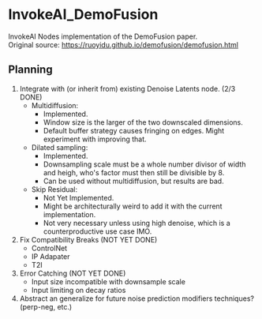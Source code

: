 # InvokeAI_DemoFusion
InvokeAI Nodes implementation of the DemoFusion paper.  
Original source: https://ruoyidu.github.io/demofusion/demofusion.html  

## Planning  
1. Integrate with (or inherit from) existing Denoise Latents node. (2/3 DONE)  
   - Multidiffusion:  
     - Implemented.  
     - Window size is the larger of the two downscaled dimensions.  
     - Default buffer strategy causes fringing on edges. Might experiment with improving that.  
   - Dilated sampling:  
     - Implemented.  
     - Downsampling scale must be a whole number divisor of width and heigh, who's factor must then still be divisible by 8.  
     - Can be used without multidiffusion, but results are bad.  
   - Skip Residual:  
     - Not Yet Implemented.  
     - Might be architecturally weird to add it with the current implementation.  
     - Not very necessary unless using high denoise, which is a counterproductive use case IMO.  
2. Fix Compatibility Breaks (NOT YET DONE)  
   - ControlNet  
   - IP Adapater  
   - T2I  
3. Error Catching (NOT YET DONE)  
   - Input size incompatible with downsample scale  
   - Input limiting on decay ratios  
4. Abstract an generalize for future noise prediction modifiers techniques? (perp-neg, etc.)  

